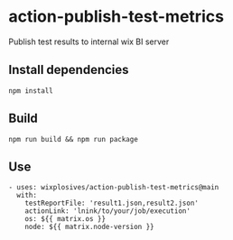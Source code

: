 # action-publish-test-metrics
Publish test results to internal wix BI server

## Install dependencies
```
npm install
```

## Build
```
npm run build && npm run package
```
## Use
```
- uses: wixplosives/action-publish-test-metrics@main
  with:
    testReportFile: 'result1.json,result2.json'
    actionLink: 'lnink/to/your/job/execution' 
    os: ${{ matrix.os }}
    node: ${{ matrix.node-version }}
```

